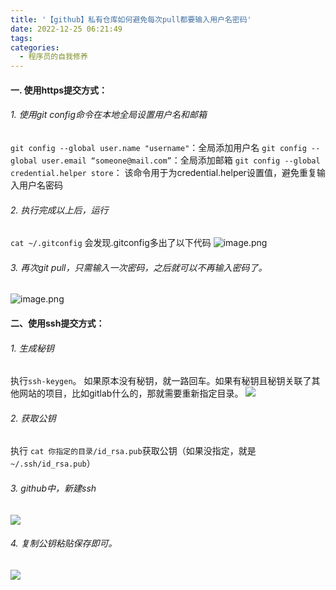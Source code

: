 ```yaml
---
title: '【github】私有仓库如何避免每次pull都要输入用户名密码'
date: 2022-12-25 06:21:49
tags: 
categories:
  - 程序员的自我修养
---
```

  <meta name="referrer" content="no-referrer">

#### 一. 使用https提交方式：

###### 1. 使用git config命令在本地全局设置用户名和邮箱

``git config --global user.name "username"``：全局添加用户名
``git config --global user.email “someone@mail.com”``：全局添加邮箱
``git config --global credential.helper store``： 该命令用于为credential.helper设置值，避免重复输入用户名密码

###### 2. 执行完成以上后，运行
``cat ~/.gitconfig``
会发现.gitconfig多出了以下代码
![image.png](https://upload-images.jianshu.io/upload_images/20892169-6f69db560ee3dce8.png?imageMogr2/auto-orient/strip%7CimageView2/2/w/1240)

###### 3. 再次git pull，只需输入一次密码，之后就可以不再输入密码了。
![image.png](https://upload-images.jianshu.io/upload_images/20892169-e7f7b35931f8b774.png?imageMogr2/auto-orient/strip%7CimageView2/2/w/1240)

#### 二、使用ssh提交方式：
###### 1. 生成秘钥
执行``ssh-keygen``。
如果原本没有秘钥，就一路回车。如果有秘钥且秘钥关联了其他网站的项目，比如gitlab什么的，那就需要重新指定目录。
![](https://upload-images.jianshu.io/upload_images/20892169-c34eb67d9e738fb0.png?imageMogr2/auto-orient/strip%7CimageView2/2/w/1240)
###### 2. 获取公钥
执行 ``cat 你指定的目录/id_rsa.pub``获取公钥（如果没指定，就是 ``~/.ssh/id_rsa.pub``）
###### 3. github中，新建ssh
![](https://upload-images.jianshu.io/upload_images/20892169-2cbe3ed2d34e88e0.png?imageMogr2/auto-orient/strip%7CimageView2/2/w/1240)
###### 4. 复制公钥粘贴保存即可。
![](https://upload-images.jianshu.io/upload_images/20892169-7603f2c0488cab4c.png?imageMogr2/auto-orient/strip%7CimageView2/2/w/1240)


